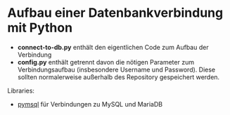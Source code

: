 # Aufbau einer Datenbankverbindung mit Python


* **connect-to-db.py** enthält den eigentlichen Code zum Aufbau der Verbindung
* **config.py** enthält getrennt davon die nötigen Parameter zum Verbindungsaufbau (insbesondere Username und Password). Diese sollten normalerweise außerhalb des Repository gespeichert werden.

Libraries:


* [pymsql](https://github.com/PyMySQL/PyMySQL) für Verbindungen zu MySQL und MariaDB
